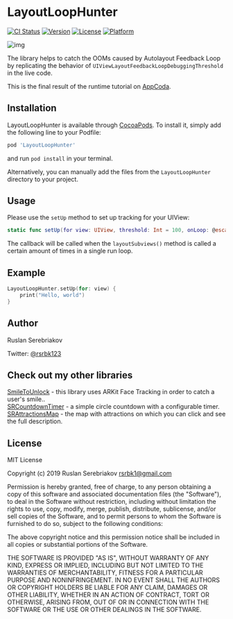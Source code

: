 # LayoutLoopHunter

[![CI Status](https://img.shields.io/travis/rsrbk/LayoutLoopHunter.svg?style=flat)](https://travis-ci.org/rsrbk/LayoutLoopHunter)
[![Version](https://img.shields.io/cocoapods/v/LayoutLoopHunter.svg?style=flat)](https://cocoapods.org/pods/LayoutLoopHunter)
[![License](https://img.shields.io/cocoapods/l/LayoutLoopHunter.svg?style=flat)](https://cocoapods.org/pods/LayoutLoopHunter)
[![Platform](https://img.shields.io/cocoapods/p/LayoutLoopHunter.svg?style=flat)](https://cocoapods.org/pods/LayoutLoopHunter)

![img](https://cdn-images-1.medium.com/max/1600/0*zrLTiLtPpTx3nb9-.jpg)

The library helps to catch the OOMs caused by Autolayout Feedback Loop by replicating the behavior of `UIViewLayoutFeedbackLoopDebuggingThreshold` in the live code.

This is the final result of the runtime tutorial on [AppCoda](https://www.appcoda.com/layout-feedback-loop/).

## Installation

LayoutLoopHunter is available through [CocoaPods](https://cocoapods.org). To install
it, simply add the following line to your Podfile:

```ruby
pod 'LayoutLoopHunter'
```
and run `pod install` in your terminal.

Alternatively, you can manually add the files from the `LayoutLoopHunter` directory to your project.

## Usage

Please use the `setUp` method to set up tracking for your UIView:
```swift
static func setUp(for view: UIView, threshold: Int = 100, onLoop: @escaping () -> ())
```
The callback will be called when the `layoutSubviews()` method is called a certain amount of times in a single run loop.

## Example

```swift
LayoutLoopHunter.setUp(for: view) {
    print("Hello, world")
}
```
## Author

Ruslan Serebriakov

Twitter: [@rsrbk123](https://twitter.com/rsrbk123)

## Check out my other libraries

[SmileToUnlock](https://github.com/rsrbk/SRCountdownTimer) - this library uses ARKit Face Tracking in order to catch a user's smile..<br>
[SRCountdownTimer](https://github.com/rsrbk/SRCountdownTimer) - a simple circle countdown with a configurable timer.<br>
[SRAttractionsMap](https://github.com/rsrbk/SRAttractionsMap) - the map with attractions on which you can click and see the full description.

## License

MIT License

Copyright (c) 2019 Ruslan Serebriakov <rsrbk1@gmail.com>

Permission is hereby granted, free of charge, to any person obtaining a copy
of this software and associated documentation files (the "Software"), to deal
in the Software without restriction, including without limitation the rights
to use, copy, modify, merge, publish, distribute, sublicense, and/or sell
copies of the Software, and to permit persons to whom the Software is
furnished to do so, subject to the following conditions:

The above copyright notice and this permission notice shall be included in all
copies or substantial portions of the Software.

THE SOFTWARE IS PROVIDED "AS IS", WITHOUT WARRANTY OF ANY KIND, EXPRESS OR
IMPLIED, INCLUDING BUT NOT LIMITED TO THE WARRANTIES OF MERCHANTABILITY,
FITNESS FOR A PARTICULAR PURPOSE AND NONINFRINGEMENT. IN NO EVENT SHALL THE
AUTHORS OR COPYRIGHT HOLDERS BE LIABLE FOR ANY CLAIM, DAMAGES OR OTHER
LIABILITY, WHETHER IN AN ACTION OF CONTRACT, TORT OR OTHERWISE, ARISING FROM,
OUT OF OR IN CONNECTION WITH THE SOFTWARE OR THE USE OR OTHER DEALINGS IN THE
SOFTWARE.
